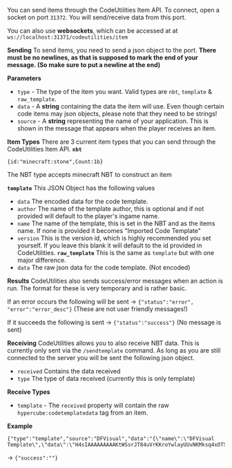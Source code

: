 You can send items through the CodeUtilities Item API. To connect, open a socket on port `31372`. You will send/receive data from this port.

You can also use **websockets**, which can be accessed at at `ws://localhost:31371/codeutilities/item`

**Sending**
To send items, you need to send a json object to the port. **There must be no newlines, as that is supposed to mark the end of your message. (So make sure to put a newline at the end)**

**Parameters**

- `type` - The type of the item you want. Valid types are `nbt`, `template` & `raw_template`.
- `data` - A **string** containing the data the item will use. Even though certain code items may json objects, please note that they need to be strings!
- `source` - A **string** representing the name of your application. This is shown in the message that appears when the player receives an item.

**Item Types**
There are 3 current item types that you can send through the CodeUtilities Item API.
**`nbt`**
```
{id:"minecraft:stone",Count:1b}
```
The NBT type accepts minecraft NBT to construct an item

**`template`**
This JSON Object has the following values
- `data` The encoded data for the code template.
- `author` The name of the template author, this is optional and if not provided will default to the player's ingame name.
- `name` The name of the template, this is set in the NBT and as the items name. If none is provided it becomes "Imported Code Template"
- `version` This is the version id, which is highly recommended you set yourself. If you leave this blank it will default to the id provided in CodeUtilities.
  **`raw_template`**
  This is the same as `template` but with one major difference.
- `data` The raw json  data for the code template. (Not encoded)

**Results**
CodeUtilities also sends success/error messages when an action is run. The format for these is very temporary and is rather basic.

If an error occurs the following will be sent -> `{"status":"error", "error":"error_desc"}` (These are not user friendly messages!)

If it succeeds the following is sent -> `{"status":"success"}` (No message is sent)

**Receiving**
CodeUtilities allows you to also receive NBT data. This is currently only sent via the `/sendtemplate` command.
As long as you are still connected to the server you will be sent the following json object.

- `received` Contains the data received
- `type` The type of data received (currently this is only template)

**Receive Types**
- `template` - The `received` property will contain the raw `hypercube:codetemplatedata` tag from an item.

**Example**
```
{"type":"template","source":"DFVisual","data":"{\"name\":\"DFVisual Template\",\"data\":\"H4sIAAAAAAAAAKtWSsrJT84uVrKKroYwlayUUvNKMksq4xOTSzLz85R0lDJTgIIQSR2lxKJ0oOpqpcyS1FyQtthaoBhEpZWSUm1sLQCIvxHHUwAAAA==\"}"}
```
-> `{"success":""}`
